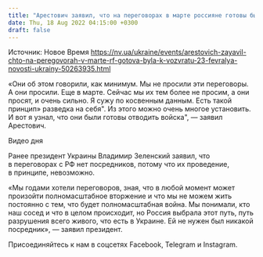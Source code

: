 ```yaml
---
title: "Арестович заявил, что на переговорах в марте россияне готовы были к возврату на границы 23 февраля"
date: Thu, 18 Aug 2022 04:15:00 +0300
draft: false
---
```

Источник: Новое Время https://nv.ua/ukraine/events/arestovich-zayavil-chto-na-peregovorah-v-marte-rf-gotova-byla-k-vozvratu-23-fevralya-novosti-ukrainy-50263935.html


«Они об этом говорили, как минимум. Мы не просили эти переговоры. А они просили. Еще в марте. Сейчас мы их тем более не просим, а они просят, и очень сильно. Я сужу по косвенным данным. Есть такой принцип» разведка на себя". Из этого можно очень многое установить. И вот я узнал, что они были готовы отводить войска", — заявил Арестович.

 Видео дня   

Ранее президент Украины Владимир Зеленский заявил, что в переговорах с РФ нет посредников, потому что их проведение, в принципе, невозможно.

«Мы годами хотели переговоров, зная, что в любой момент может произойти полномасштабное вторжение и что мы не можем жить постоянно с тем, что будет полномасштабная война. Мы понимали, кто наш сосед и что в целом происходит, но Россия выбрала этот путь, путь разрушения всего живого, что есть в Украине. Ей не нужен был никакой посредник», — заявил президент.

Присоединяйтесь к нам в соцсетях Facebook, Telegram и Instagram.
